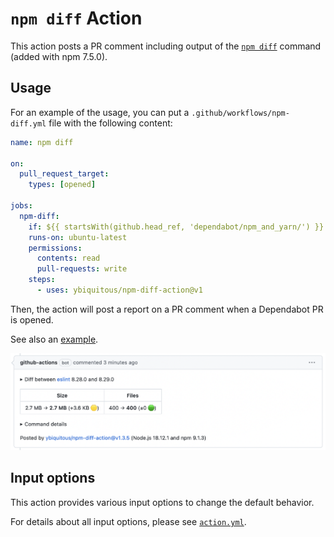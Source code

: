 # `npm diff` Action

This action posts a PR comment including output of the [`npm diff`](https://docs.npmjs.com/cli/commands/npm-diff) command (added with npm 7.5.0).

## Usage

For an example of the usage, you can put a `.github/workflows/npm-diff.yml` file with the following content:

```yaml
name: npm diff

on:
  pull_request_target:
    types: [opened]

jobs:
  npm-diff:
    if: ${{ startsWith(github.head_ref, 'dependabot/npm_and_yarn/') }}
    runs-on: ubuntu-latest
    permissions:
      contents: read
      pull-requests: write
    steps:
      - uses: ybiquitous/npm-diff-action@v1
```

Then, the action will post a report on a PR comment when a Dependabot PR is opened.

See also an [example](https://github.com/ybiquitous/npm-diff-action/pull/202#issuecomment-1336095687).

![Screenshot of a pull request comment](screenshot.png)

## Input options

This action provides various input options to change the default behavior.

For details about all input options, please see [`action.yml`](action.yml).
